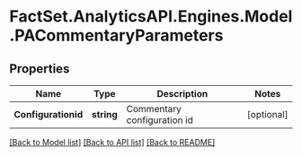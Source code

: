 # FactSet.AnalyticsAPI.Engines.Model.PACommentaryParameters

## Properties

Name | Type | Description | Notes
------------ | ------------- | ------------- | -------------
**Configurationid** | **string** | Commentary configuration id | [optional] 

[[Back to Model list]](../README.md#documentation-for-models) [[Back to API list]](../README.md#documentation-for-api-endpoints) [[Back to README]](../README.md)

